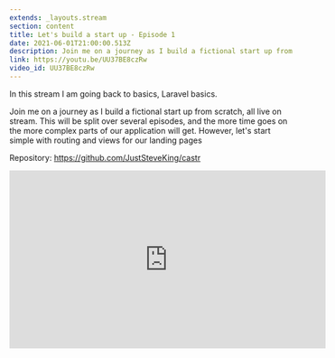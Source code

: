 ```yaml
---
extends: _layouts.stream
section: content
title: Let's build a start up - Episode 1
date: 2021-06-01T21:00:00.513Z
description: Join me on a journey as I build a fictional start up from scratch, all live on stream. This will be split over several episodes, and the more time goes on the more complex parts of our application will get.
link: https://youtu.be/UU37BE8czRw
video_id: UU37BE8czRw
---
```

In this stream I am going back to basics, Laravel basics.

Join me on a journey as I build a fictional start up from scratch, all live on stream. This will be split over several episodes, and the more time goes on the more complex parts of our application will get. However, let's start simple with routing and views for our landing pages

Repository: https://github.com/JustSteveKing/castr

<div class="aspect-w-16 aspect-h-9">
    <iframe width="560" height="315" src="https://www.youtube.com/embed/UU37BE8czRw" title="YouTube video player" frameborder="0" allow="accelerometer; autoplay; clipboard-write; encrypted-media; gyroscope; picture-in-picture" allowfullscreen></iframe>
</div>